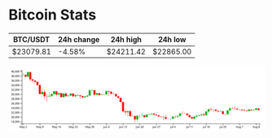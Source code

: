 # Bitcoin Stats

BTC/USDT|24h change|24h high|24h low|
|---|---|---|---|
|$23079.81|-4.58%|$24211.42|$22865.00|

<img src="./chart.svg">
